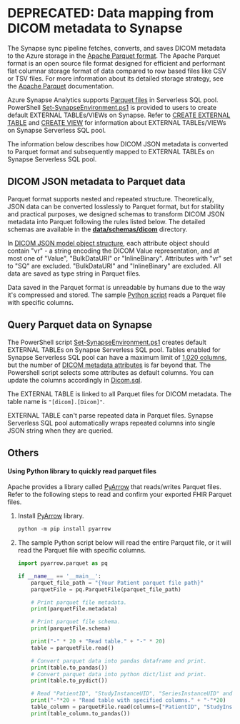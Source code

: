 # DEPRECATED: Data mapping from DICOM metadata to Synapse
The Synapse sync pipeline fetches, converts, and saves DICOM metadata to the Azure storage in the [Apache Parquet format](https://docs.microsoft.com/en-us/azure/databricks/data/data-sources/read-parquet). The Apache Parquet format is an open source file format designed for efficient and performant flat columnar storage format of data compared to row based files like CSV or TSV files. For more information about its detailed storage strategy, see the [Apache Parquet](https://parquet.apache.org/docs/) documentation.

Azure Synapse Analytics supports [Parquet files](https://docs.microsoft.com/en-us/azure/synapse-analytics/sql/query-parquet-files) in Serverless SQL pool. PowerShell [Set-SynapseEnvironment.ps1](../scripts/Set-SynapseEnvironment.ps1) is provided to users to create default EXTERNAL TABLEs/VIEWs on Synapse. Refer to [CREATE EXTERNAL TABLE](https://docs.microsoft.com/en-us/azure/synapse-analytics/sql/create-use-external-tables) and [CREATE VIEW](https://docs.microsoft.com/en-us/azure/synapse-analytics/sql/create-use-views) for information about EXTERNAL TABLEs/VIEWs on Synapse Serverless SQL pool.

The information below describes how DICOM JSON metadata is converted to Parquet format and subsequently mapped to EXTERNAL TABLEs on Synapse Serverless SQL pool.

## DICOM JSON metadata to Parquet data

Parquet format supports nested and repeated structure. Theoretically, JSON data can be converted losslessly to Parquet format, but for stability and practical purposes, we designed schemas to transform DICOM JSON metadata into Parquet following the rules listed below. The detailed schemas are available in the [**data/schemas/dicom**](../data/schemas/dicom) directory.

In [DICOM JSON model object structure](https://dicom.nema.org/medical/dicom/current/output/chtml/part18/sect_F.2.2.html), each attribute object should contain "vr" - a string encoding the DICOM Value representation, and at most one of "Value", "BulkDataURI" or "InlineBinary". Attributes with "vr" set to "SQ" are excluded. "BulkDataURI" and "InlineBinary" are excluded. All data are saved as type string in Parquet files.

Data saved in the Parquet format is unreadable by humans due to the way it's compressed and stored. The sample [Python script](#using-python-library-to-quickly-read-parquet-files) reads a Parquet file with specific columns.

## Query Parquet data on Synapse
The PowerShell script [Set-SynapseEnvironment.ps1](../scripts/Set-SynapseEnvironment.ps1) creates default EXTERNAL TABLEs on Synapse Serverless SQL pool. Tables enabled for Synapse Serverless SQL pool can have a maximum limit of [1,020 columns](https://learn.microsoft.com/en-us/azure/synapse-analytics/synapse-link/synapse-link-for-sql-known-issues), but the number of [DICOM metadata attributes](https://dicom.nema.org/medical/dicom/current/output/chtml/part06/chapter_6.html) is far beyond that. The Powershell script selects some attributes as default columns. You can update the columns accordingly in [Dicom.sql](../scripts/sql/dicom/Dicom.sql).

The EXTERNAL TABLE is linked to all Parquet files for DICOM metadata. The table name is ```"[dicom].[Dicom]"```. 

EXTERNAL TABLE can't parse repeated data in Parquet files. Synapse Serverless SQL pool automatically wraps repeated columns into single JSON string when they are queried.

## Others

#### Using Python library to quickly read parquet files

Apache provides a library called [PyArrow](https://arrow.apache.org/docs/python/index.html) that reads/writes Parquet files. Refer to the following steps to read and confirm your exported FHIR Parquet files.

1. Install [PyArrow](https://arrow.apache.org/docs/python/index.html) library.
   
    ```Powershell
    python -m pip install pyarrow
    ```

1. The sample Python script below will read the entire Parquet file, or it will read the Parquet file with specific columns.
    
    ```Python
    import pyarrow.parquet as pq

    if __name__ == '__main__':
        parquet_file_path = "{Your Patient parquet file path}"
        parquetFile = pq.ParquetFile(parquet_file_path)

        # Print parquet file metadata.
        print(parquetFile.metadata)  

        # Print parquet file schema.
        print(parquetFile.schema)

        print("-" * 20 + "Read table." + "-" * 20)
        table = parquetFile.read()

        # Convert parquet data into pandas dataframe and print.
        print(table.to_pandas())
        # Convert parquet data into python dict/list and print.
        print(table.to_pydict())

        # Read "PatientID", "StudyInstanceUID", "SeriesInstanceUID" and "SOPInstanceUID" columns.
        print("-"*20 + "Read table with specified columns." + "-"*20)
        table_column = parquetFile.read(columns=["PatientID", "StudyInstanceUID", "SeriesInstanceUID", "SOPInstanceUID"])
        print(table_column.to_pandas())
    ```
